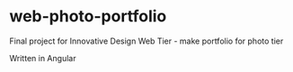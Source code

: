 # web-photo-portfolio

Final project for Innovative Design Web Tier - make portfolio for photo tier

Written in Angular
